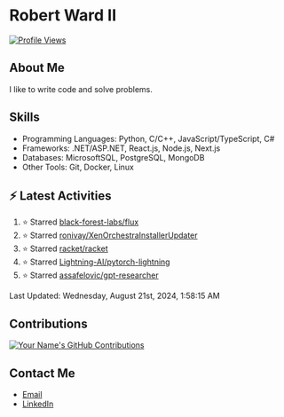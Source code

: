 
# Robert Ward II

[![Profile Views](https://komarev.com/ghpvc/?username=Robert-W-Ward)](https://github.com/Robert-W-Ward)

## About Me
I like to write code and solve problems.

## Skills
- Programming Languages: Python, C/C++, JavaScript/TypeScript, C#
- Frameworks: .NET/ASP.NET, React.js, Node.js, Next.js
- Databases: MicrosoftSQL, PostgreSQL, MongoDB
- Other Tools: Git, Docker, Linux

## :zap: Latest Activities
<!--RECENT_ACTIVITY:start-->
1. ⭐ Starred [black-forest-labs/flux](https://github.com/black-forest-labs/flux)
2. ⭐ Starred [ronivay/XenOrchestraInstallerUpdater](https://github.com/ronivay/XenOrchestraInstallerUpdater)
3. ⭐ Starred [racket/racket](https://github.com/racket/racket)
4. ⭐ Starred [Lightning-AI/pytorch-lightning](https://github.com/Lightning-AI/pytorch-lightning)
5. ⭐ Starred [assafelovic/gpt-researcher](https://github.com/assafelovic/gpt-researcher)
<!--RECENT_ACTIVITY:end-->

<!--RECENT_ACTIVITY:last_update-->
Last Updated: Wednesday, August 21st, 2024, 1:58:15 AM
<!--RECENT_ACTIVITY:last_update_end-->

<!--END_SECTIN:activity-->
## Contributions
[![Your Name's GitHub Contributions](https://github-readme-streak-stats.herokuapp.com/?user=Robert-W-Ward&theme=radical)](https://github.com/your-username)

## Contact Me
- [Email](mailto:robertwesleyward2019@gmail.com)
- [LinkedIn](https://linkedin.com/in/https://www.linkedin.com/in/robert-ward-ii/)
